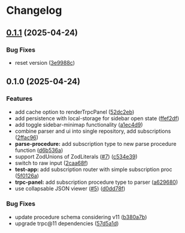 # Changelog

## [0.1.1](https://github.com/Aeolun/trpc-ui/compare/0.1.0...0.1.1) (2025-04-24)

### Bug Fixes

* reset version ([3e9988c](https://github.com/Aeolun/trpc-ui/commit/3e9988cfca0ba365fbf62bb904f53bd6f0f4a3c4))

## 0.1.0 (2025-04-24)

### Features

* add cache option to renderTrpcPanel ([52dc2eb](https://github.com/Aeolun/trpc-ui/commit/52dc2ebbe29be99d587c5a82d4f997ba34a883aa))
* add persistence with local-storage for sidebar open state ([ffef2df](https://github.com/Aeolun/trpc-ui/commit/ffef2dfe4beb27b316280c64c774409b40187abe))
* add toggle sidebar-minimap functionality ([a1ec4d9](https://github.com/Aeolun/trpc-ui/commit/a1ec4d94543c5f347d600bb5234cc47fc9f15b07))
* combine parser and ui into single repository, add subscriptions ([2ffac96](https://github.com/Aeolun/trpc-ui/commit/2ffac96da9c970fa7440856ff40dd618bfc33671))
* **parse-procedure:** add subscription type to new parse procedure function ([d6b536a](https://github.com/Aeolun/trpc-ui/commit/d6b536a8c9f6efc3c1f9fcdf23fc3de0b94fb194))
* support ZodUnions of ZodLiterals ([#7](https://github.com/Aeolun/trpc-ui/issues/7)) ([c534e39](https://github.com/Aeolun/trpc-ui/commit/c534e3935240ac133d3011b529de887afcd186d9))
* switch to raw input ([2caa68f](https://github.com/Aeolun/trpc-ui/commit/2caa68f419f81fe9d7a1005d6b5c36575f6bcf80))
* **test-app:** add subscription router with simple subscription proc ([5f0126a](https://github.com/Aeolun/trpc-ui/commit/5f0126a9b8d536c4e9ee3e0d2525a0fcca4446a3))
* **trpc-panel:** add subscription procedure type to parser ([a629680](https://github.com/Aeolun/trpc-ui/commit/a629680d93865a49d7648658f28ac3b2f5fc7f49))
* use collapsable JSON viewer ([#5](https://github.com/Aeolun/trpc-ui/issues/5)) ([d0dd78f](https://github.com/Aeolun/trpc-ui/commit/d0dd78f83b847ee80182c0f29a5f19734026404d))

### Bug Fixes

* update procedure schema considering v11 ([b380a7b](https://github.com/Aeolun/trpc-ui/commit/b380a7b591ac259c8552625efed292450581d616))
* upgrade trpc@11 dependencies ([57d5a1d](https://github.com/Aeolun/trpc-ui/commit/57d5a1dc25b423c0be65bd3d1e323e76de41ef6f))
